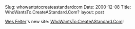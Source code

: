 Slug: whowantstocreateastandardcom
Date: 2000-12-08
Title: WhoWantsTo.CreateAStandard.Com?
layout: post

<a href="http://wmf.editthispage.com/">Wes Felter</a>&#39;s new site: <a href="http://WhoWantsTo.CreateAStandard.Com/">WhoWantsTo.CreateAStandard.Com</a>!
